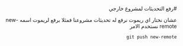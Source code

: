 ﻿<div dir = rtl >

#رفع التحديثات لمشروع خارجي 

 
عشان نختار اي ريموت نرفع له تحديثات مشروعنا فمثلا برفع لريموت اسمه new-remote نستخدم الامر 

`git push new-remote`
 </dir>
